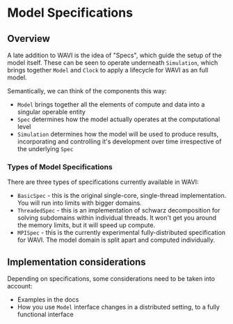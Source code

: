 # Model Specifications

## Overview

A late addition to WAVI is the idea of "Specs", which guide the setup of the model itself. These can be seen to operate underneath `Simulation`, which brings together `Model` and `Clock` to apply a lifecycle for WAVI as an full model. 

Semantically, we can think of the components this way: 

* `Model` brings together all the elements of compute and data into a singular operable entity
* `Spec` determines how the model actually operates at the computational level
* `Simulation` determines how the model will be used to produce results, incorporating and controlling it's development over time irrespective of the underlying `Spec`

### Types of Model Specifications

There are three types of specifications currently available in WAVI: 

* `BasicSpec` - this is the original single-core, single-thread implementation. You will run into limits with bigger domains.
* `ThreadedSpec` - this is an implementation of schwarz decomposition for solving subdomains within individual threads. It won't get you around the memory limits, but it will speed up compute.
* `MPISpec` - this is the currently experimental fully-distributed specification for WAVI. The model domain is split apart and computed individually.

## Implementation considerations

Depending on specifications, some considerations need to be taken into account:

* Examples in the docs
* How you use `Model` interface changes in a distributed setting, to a fully functional interface